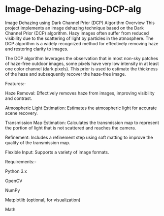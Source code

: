 # Image-Dehazing-using-DCP-alg
Image Dehazing using Dark Channel Prior (DCP) Algorithm
Overview
This project implements an image dehazing technique based on the Dark Channel Prior (DCP) algorithm. Hazy images often suffer from reduced visibility due to the scattering of light by particles in the atmosphere. The DCP algorithm is a widely recognized method for effectively removing haze and restoring clarity to images.

The DCP algorithm leverages the observation that in most non-sky patches of haze-free outdoor images, some pixels have very low intensity in at least one color channel (dark pixels). This prior is used to estimate the thickness of the haze and subsequently recover the haze-free image.

Features:-

Haze Removal: Effectively removes haze from images, improving visibility and contrast.

Atmospheric Light Estimation: Estimates the atmospheric light for accurate scene recovery.

Transmission Map Estimation: Calculates the transmission map to represent the portion of light that is not scattered and reaches the camera.

Refinement: Includes a refinement step using soft matting to improve the quality of the transmission map.

Flexible Input: Supports a variety of image formats.


Requirements:-

Python 3.x

OpenCV

NumPy

Matplotlib (optional, for visualization)

Math
